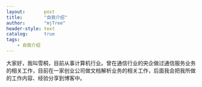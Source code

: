 ```yaml
---
layout:       post
title:        "自我介绍"
author:       "mjTree"
header-style: text
catalog:      true
tags:
    - 自我介绍
---
```



大家好，我叫雪桐，目前从事计算机行业。曾在通信行业的央企做过通信服务业务的相关工作，目前在一家创业公司做文档解析业务的相关工作，后面我会把我所做的工作内容、经验分享到博客中。
